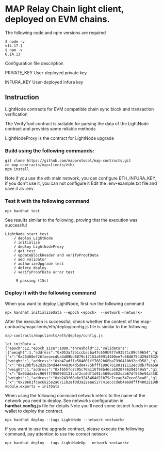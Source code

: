 
# MAP Relay Chain light client, deployed on EVM chains.



The following node and npm versions are required
````
$ node -v
v14.17.1
$ npm -v
6.14.13
````
Configuration file description

PRIVATE_KEY User-deployed private key

INFURA_KEY User-deployed infura key


## Instruction
LightNode contracts for EVM compatible chain sync block and transaction verification

The VerifyTool contract is suitable for parsing the data of the LightNode contract and provides some reliable methods

LightNodeProxy is the contract for LightNode upgrade


### Build using the following commands:

```shell
git clone https://github.com/mapprotocol/map-contracts.git
cd map-contracts/mapclients/eth/
npm install
```

Note if you use the eth main network, you can configure ETH_INFURA_KEY, if you don't use it, you can not configure it
Edit the .env-example.txt file and save it as .env


### Test it with the following command

```shell
npx hardhat test
```

See results similar to the following, proving that the execution was successful

```shell
LightNode start test
    √ deploy LightNode
    √ initialize 
    √ deploy LightNodeProxy
    √ get test
    √ updateBlockHeader and verifyProofData
    √ add validator
    √ authorizeUpgrade test 
    √ delete deploy
    √ verifyProofData error test
    
     9 passing (15s)
```
### Deploy it with the following command
When you want to deploy LightNode, first run the following command
````
npx hardhat initializeData --epoch <epoch>  --network <network>
````
After the execution is successful, check whether the content of the map-contracts/mapclients/eth/deploy/config.js file is similar to the following
````
map-contracts/mapclients/eth/deploy/config.js

let initData ={"epoch":12,"epoch_size":1000,"threshold":3,"validators":[{"weight":1,"address":"0x053af2b1ccbacba47c659b977e93571c89c49654","g1_pub_key":{"x":"0x25480e726faeaecdba3d09bd8079c17153a99914400ee7c68d6754d29d7832c1","y":"0x2b9804718e2cb3f65221781647a8c3455cf3090519b15a34ef43b1dde7e3c287"}},{"weight":1,"address":"0xb47adf1e504601ff7682b68ba7990410b92cd958","g1_pub_key":{"x":"0x120bf5a2d293b4d444448304d5d04775bfff199676180111112ec0db7f8a6a69","y":"0x2685ac2dc25dc5dd06a6b4777d542d4f4afdf92847b9b7c98f5ecaf4d908f6d7"}},{"weight":1,"address":"0xf655fc7c95c70a118f98b46ca5028746284349a5","g1_pub_key":{"x":"0x03dda4ec969ff7950903131caf2cc0df1d91c569be382cab67df539e94a45835","y":"0x156b522a45ed4a625a7b5906d64046dce1c112a1dddb72972ecb670145a16042"}},{"weight":1,"address":"0xb243f68e8e3245464d21b79c7ceae347ecc08ea6","g1_pub_key":{"x":"0x28681fcac6825e2a6711b2ef0d3a22eae527c41ecccdeb4e69dfff4002219d8b","y":"0x131f98eaf9323bf171e947401f0e6b1951f4c8f8aa525b677f1c811c88358e37"}}]}
module.exports = initData
````
When using the following command network refers to the name of the network you need to deploy. See networks configuration in **hardhat.config.js** file for details
Note you'll need some testnet funds in your wallet to deploy the contract.

```shell
npx hardhat deploy --tags LightNode --network <network> 
```

If you want to use the upgrade contract, please execute the following command, pay attention to use the correct network

```shell
npx hardhat deploy --tags LightNodeUp --network <network> 
```
